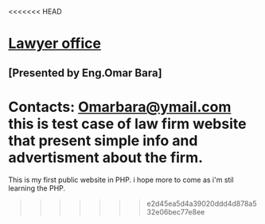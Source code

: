 <<<<<<< HEAD
# [Lawyer office ](http://baralawyer.ly/)

## [Presented by Eng.Omar Bara] 
Contacts:
Omarbara@ymail.com
this is test case of law firm website that present simple info and advertisment about the firm.
=======
This is my first public website in PHP.
i hope more to come as i'm stil learning the PHP.
>>>>>>> e2d45ea5d4a39020ddd4d878a532e06bec77e8ee
